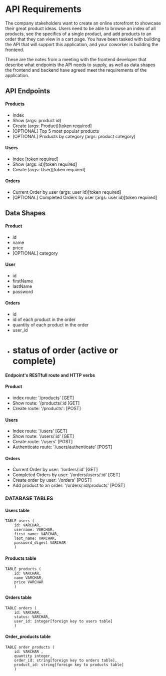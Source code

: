 # API Requirements

The company stakeholders want to create an online storefront to showcase their great product ideas. Users need to be able to browse an index of all products, see the specifics of a single product, and add products to an order that they can view in a cart page. You have been tasked with building the API that will support this application, and your coworker is building the frontend.

These are the notes from a meeting with the frontend developer that describe what endpoints the API needs to supply, as well as data shapes the frontend and backend have agreed meet the requirements of the application.

## API Endpoints

#### Products

- Index
- Show (args: product id)
- Create (args: Product)[token required]
- [OPTIONAL] Top 5 most popular products
- [OPTIONAL] Products by category (args: product category)

#### Users

- Index [token required]
- Show (args: id)[token required]
- Create (args: User)[token required]

#### Orders

- Current Order by user (args: user id)[token required]
- [OPTIONAL] Completed Orders by user (args: user id)[token required]

## Data Shapes

#### Product

- id
- name
- price
- [OPTIONAL] category

#### User

- id
- firstName
- lastName
- password

#### Orders

- id
- id of each product in the order
- quantity of each product in the order
- user_id
- # status of order (active or complete)

#### Endpoint's RESTfull route and HTTP verbs

#### Product

- index route: '/products' [GET]
- Show route: '/products/:id [GET]
- Create route: '/products': [POST]

#### Users

- Index route: '/users' [GET]
- Show route: '/users/:id' [GET]
- Create route: '/users' [POST]
- Authenticate route: '/users/authenticate' [POST]

#### Orders

- Current Order by user: '/orders/:id' [GET]
- Completed Orders by user: '/orders/users/:id' [GET]
- Create order by user: '/orders' [POST]
- Add product to an order: '/orders/:id/products' [POST]

### DATABASE TABLES

#### Users table

    TABLE users (
        id: VARCHAR,
        username: VARCHAR,
        first_name: VARCHAR,
        last_name: VARCHAR,
        password_digest VARCHAR
        )

#### Products table

    TABLE products (
        id: VARCHAR,
        name VARCHAR,
        price VARCHAR
        )

#### Orders table

    TABLE orders (
        id: VARCHAR,
        status: VARCHAR,
        user_id: integer[foreign key to users table]
        )

#### Order_products table

    TABLE order_products (
        id: VARCHAR ,
        quantity integer,
        order_id: string[foreign key to orders table],
        product_id: string[foreign key to products table]
        )


